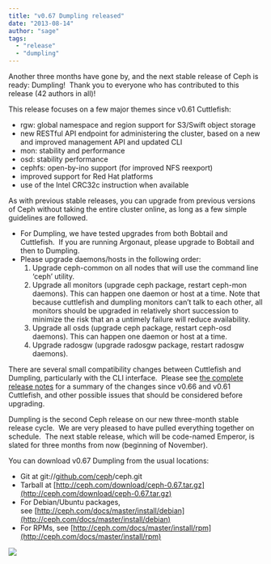 ```yaml
---
title: "v0.67 Dumpling released"
date: "2013-08-14"
author: "sage"
tags: 
  - "release"
  - "dumpling"
---
```


Another three months have gone by, and the next stable release of Ceph is ready: Dumpling!  Thank you to everyone who has contributed to this release (42 authors in all)!

This release focuses on a few major themes since v0.61 Cuttlefish:

- rgw: global namespace and region support for S3/Swift object storage
- new RESTful API endpoint for administering the cluster, based on a new and improved management API and updated CLI
- mon: stability and performance
- osd: stability performance
- cephfs: open-by-ino support (for improved NFS reexport)
- improved support for Red Hat platforms
- use of the Intel CRC32c instruction when available

As with previous stable releases, you can upgrade from previous versions of Ceph without taking the entire cluster online, as long as a few simple guidelines are followed.

- For Dumpling, we have tested upgrades from both Bobtail and Cuttlefish.  If you are running Argonaut, please upgrade to Bobtail and then to Dumpling.
- Please upgrade daemons/hosts in the following order:
    1. Upgrade ceph-common on all nodes that will use the command line ‘ceph’ utility.
    2. Upgrade all monitors (upgrade ceph package, restart ceph-mon daemons). This can happen one daemon or host at a time. Note that because cuttlefish and dumpling monitors can’t talk to each other, all monitors should be upgraded in relatively short succession to minimize the risk that an a untimely failure will reduce availability.
    3. Upgrade all osds (upgrade ceph package, restart ceph-osd daemons). This can happen one daemon or host at a time.
    4. Upgrade radosgw (upgrade radosgw package, restart radosgw daemons).

There are several small compatibility changes between Cuttlefish and Dumpling, particularly with the CLI interface.  Please see [the complete release notes](http://ceph.com/docs/master/release-notes/#v0-67-dumpling) for a summary of the changes since v0.66 and v0.61 Cuttlefish, and other possible issues that should be considered before upgrading.

Dumpling is the second Ceph release on our new three-month stable release cycle.  We are very pleased to have pulled everything together on schedule.  The next stable release, which will be code-named Emperor, is slated for three months from now (beginning of November).

You can download v0.67 Dumpling from the usual locations:

- Git at git://[github.com/ceph](http://github.com/ceph)/ceph.git
- Tarball at [http://ceph.com/download/ceph-0.67.tar.gz](http://ceph.com/download/ceph-0.67.tar.gz)
- For Debian/Ubuntu packages, see [http://ceph.com/docs/master/install/debian](http://ceph.com/docs/master/install/debian)
- For RPMs, see [http://ceph.com/docs/master/install/rpm](http://ceph.com/docs/master/install/rpm)

![](http://track.hubspot.com/__ptq.gif?a=268973&k=14&bu=http://ceph.com&r=http://ceph.com/releases/v0-67-dumpling-released/&bvt=rss&p=wordpress)
